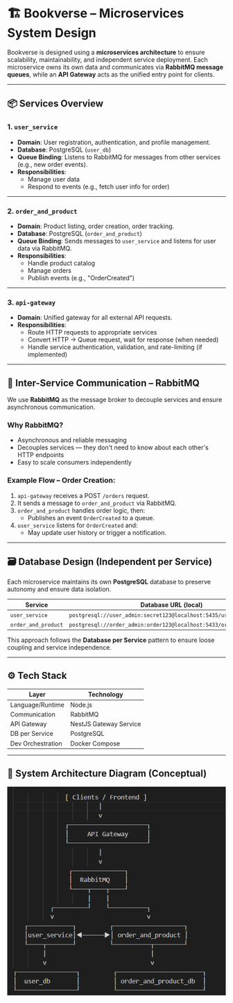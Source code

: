 # 🏗️ Bookverse – Microservices System Design

Bookverse is designed using a **microservices architecture** to ensure scalability, maintainability, and independent service deployment. Each microservice owns its own data and communicates via **RabbitMQ message queues**, while an **API Gateway** acts as the unified entry point for clients.

---

## 📦 Services Overview

### 1. `user_service`
- **Domain**: User registration, authentication, and profile management.
- **Database**: PostgreSQL (`user_db`)
- **Queue Binding**: Listens to RabbitMQ for messages from other services (e.g., new order events).
- **Responsibilities**:
  - Manage user data
  - Respond to events (e.g., fetch user info for order)

---

### 2. `order_and_product`
- **Domain**: Product listing, order creation, order tracking.
- **Database**: PostgreSQL (`order_and_product`)
- **Queue Binding**: Sends messages to `user_service` and listens for user data via RabbitMQ.
- **Responsibilities**:
  - Handle product catalog
  - Manage orders
  - Publish events (e.g., "OrderCreated")

---

### 3. `api-gateway`
- **Domain**: Unified gateway for all external API requests.
- **Responsibilities**:
  - Route HTTP requests to appropriate services
  - Convert HTTP → Queue request, wait for response (when needed)
  - Handle service authentication, validation, and rate-limiting (if implemented)

---

## 🔁 Inter-Service Communication – RabbitMQ

We use **RabbitMQ** as the message broker to decouple services and ensure asynchronous communication.

### Why RabbitMQ?
- Asynchronous and reliable messaging
- Decouples services — they don't need to know about each other's HTTP endpoints
- Easy to scale consumers independently

### Example Flow – Order Creation:
1. `api-gateway` receives a POST `/orders` request.
2. It sends a message to `order_and_product` via RabbitMQ.
3. `order_and_product` handles order logic, then:
   - Publishes an event `OrderCreated` to a queue.
4. `user_service` listens for `OrderCreated` and:
   - May update user history or trigger a notification.

---

## 🗃️ Database Design (Independent per Service)

Each microservice maintains its own **PostgreSQL** database to preserve autonomy and ensure data isolation.

| Service            | Database URL (local)                                             |
|--------------------|------------------------------------------------------------------|
| `user_service`     | `postgresql://user_admin:secret123@localhost:5435/user_db`       |
| `order_and_product`| `postgresql://order_admin:order123@localhost:5433/order_and_product` |

This approach follows the **Database per Service** pattern to ensure loose coupling and service independence.

---

## ⚙️ Tech Stack

| Layer              | Technology                      |
|--------------------|---------------------------------|
| Language/Runtime   | Node.js                         |
| Communication      | RabbitMQ                        |
| API Gateway        | NestJS Gateway Service          |
| DB per Service     | PostgreSQL                      |
| Dev Orchestration  | Docker Compose                  |

---

## 📶 System Architecture Diagram (Conceptual)
![alt text](assets/image.png)
